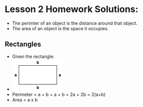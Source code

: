 # Lesson 2 Homework Solutions:

* The perimter of an object is the distance around that object.
* The area of an object is the space it occupies.

## Rectangles
* Given the rectangle: 
* ![](rectangle.png)
* Perimeter = a + b + a + b = 2a + 2b = 2(a+b)
* Area = a x b
